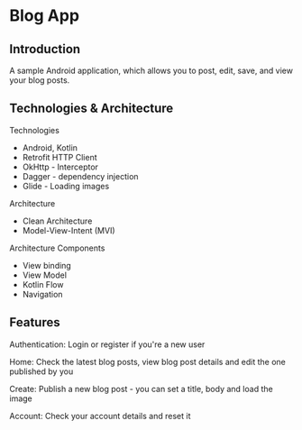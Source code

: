 # Blog App

## Introduction

A sample Android application, which allows you to post, edit, save, and view your blog posts.

## Technologies & Architecture

Technologies

- Android, Kotlin
- Retrofit HTTP Client
- OkHttp - Interceptor 
- Dagger - dependency injection
- Glide - Loading images

Architecture

- Clean Architecture
- Model-View-Intent (MVI) 

Architecture Components

- View binding
- View Model 
- Kotlin Flow
- Navigation

## Features

Authentication: Login or register if you're a new user

Home: Check the latest blog posts, view blog post details and edit the one published by you

Create: Publish a new blog post - you can set a title, body and load the image

Account: Check your account details and reset it 
